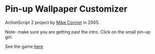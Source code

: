# Pin-up Wallpaper Customizer

ActionScript 2 project by [Mike Connor][mailto] in 2005.  

<!-- See the final product working here
http://www.rocketnumber9.org/flash_samples/agent16/index.html
user: client
password: flash2005 -->

Note- make sure you are getting past the intro. Click on the small pin-up girl.

See the game [here][swf]

[swf]: https://pinup.mconnor.now.sh/
[mailto]: mailto:mike@cloudswing.info